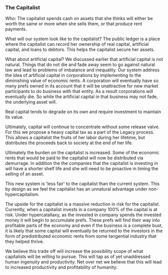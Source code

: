 
### The Capitalist



Who: The capitalist spends cash on assets that she thinks will either be worth the same or more when she sells them, or that produce rent payments.



What will our system look like to the capitalist? The public ledger is a place where the capitalist can record her ownership of real capital, artificial capital, and loans to debtors. This helps the capitalist secure her assets.



What about artificial capital? We discussed earlier that artificial capital is not natural. Things that do not die and fade away seem to go against natural law and lead to problems of imbalance and inequality. Our system address the idea of artificial capital in corporations by implementing to the diminishing value of economic rents. A corporation will eventually have so many prefs owned in its account that it will be unattractive for new market participants to do business with that entity. As a result corporations will eventually die. So while the artificial capital in that business may not fade, the underlying asset will.



Real capital tends to degrade on its own and require investment to maintain its value.



Ultimately, capital will continue to concentrate without some release valve. For this we propose a heavy capital tax as a part of the Legacy process. This allows a capitalist the fruits of her labor during her lifetime, but distributes the proceeds back to society at the end of her life.



Ultimately the burden on the capitalist is increased. Some of the economic rents that would be paid to the capitalist will now be distributed via demurrage. In addition the the companies that the capitalist is investing in will have a shorter shelf life and she will need to be proactive in timing the selling of an asset.



This new system is 'less fair' to the capitalist than the current system. This by design as we feel the capitalist has an unnatural advantage under non-hypercapitalism.



The upside for the capitalist is a massive reduction in risk for the capitalist. Currently, when a capitalist invests in a company 100% of the capital is at risk. Under hypercatallaxy, as the invested in company spends the invested money it will begin to accumulate prefs. These prefs will find their way into profitable parts of the economy and even if the business is a complete bust, it is likely that some capital will eventually be returned to the investors in the form of predistributed economic rents from some tangential industry that they helped thrive.



We believe this trade off will increase the possibility scope of what capitalists will be willing to pursue. This will tap as of yet unaddressed human ingenuity and productivity. Net over net we believe that this will lead to increased productivity and profitability of humanity.


